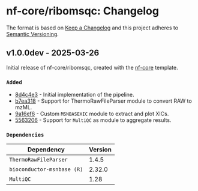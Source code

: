 # nf-core/ribomsqc: Changelog

The format is based on [Keep a Changelog](https://keepachangelog.com/en/1.0.0/)
and this project adheres to [Semantic Versioning](https://semver.org/spec/v2.0.0.html).

## v1.0.0dev - 2025-03-26

Initial release of nf-core/ribomsqc, created with the [nf-core](https://nf-co.re/) template.

### `Added`
- [8d4c4e3](https://github.com/proteomicsunitcrg/ribomsqc/commit/8d4c4e368e0f774b246002e5e73c8bf53aab4391) - Initial implementation of the pipeline.
- [b7ea318](https://github.com/proteomicsunitcrg/ribomsqc/commit/b7ea318d7ac3422e5bf6e87a769af6284d3024aa) - Support for ThermoRawFileParser module to convert RAW to mzML.
- [9a16ef6](https://github.com/proteomicsunitcrg/ribomsqc/commit/9a16ef67a1a4b3d675ddbfc5615158b321eba7bc) - Custom `MSNBASEXIC` module to extract and plot XICs.
- [5563206](https://github.com/proteomicsunitcrg/ribomsqc/commit/55632066ab4eb1191a52b71e887d979e1e8ca6e2) - Support for `MultiQC` as module to aggregate results.

### `Dependencies`

| Dependency                 | Version     | 
| -----------------------    | ----------- |
| `ThermoRawFileParser`      | 1.4.5       |
| `bioconductor-msnbase (R)` | 2.32.0      | 
| `MultiQC`                  | 1.28     | 
